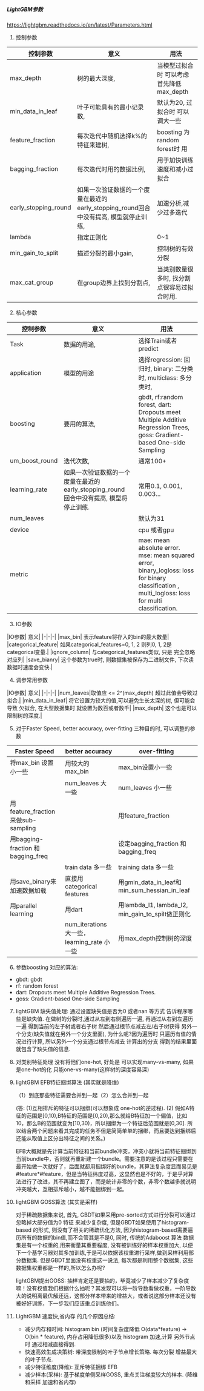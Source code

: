 
##### LightGBM参数

https://lightgbm.readthedocs.io/en/latest/Parameters.html

1. 控制参数

|控制参数| 意义| 用法|
|-|-|-|
|max_depth|  树的最大深度,  |      当模型过拟合时 可以考虑首先降低 max_depth|
|min_data_in_leaf| 叶子可能具有的最小记录数, |    默认为20, 过拟合时 可以调大一些|
|feature_fraction| 每次迭代中随机选择k%的特征来建树, |   boosting 为random forest时 用|
|bagging_fraction|  每次迭代时用的数据比例,     |   用于加快训练速度和减小过拟合|
|early_stopping_round| 如果一次验证数据的一个度量在最近的early_stopping_round回合中没有提高, 模型就停止训练,   | 加速分析,减少过多迭代|
|lambda| 指定正则化|  0~1|
|min_gain_to_split| 描述分裂的最小gain, | 控制树的有效分裂|
|max_cat_group| 在group边界上找到分割点, |   当类别数量很多时, 找分割点很容易过拟合时用.|

2. 核心参数

|控制参数| 意义| 用法|
|-|-|-|
|Task| 数据的用途, |选择Train或者predict|
|application | 模型的用途|     选择regression: 回归时,  binary: 二分类时, multiclass: 多分类时,
|boosting| 要用的算法,|    gbdt, rf:random forest,  dart: Dropouts meet Multiple Additive Regression Trees,  goss: Gradient-based One-side Sampling
|um_boost_round| 迭代次数,|  通常100+
|learning_rate| 如果一次验证数据的一个度量在最近的early_stopping_round 回合中没有提高, 模型将停止训练. | 常用0.1, 0.001, 0.003...|
|num_leaves||  默认为31|
|device||  cpu 或者gpu|
|metric ||mae: mean absolute error.   mse: mean squared error,   binary_logloss: loss for binary classification , multi_logloss: loss for multi classification.|

3. IO参数

|IO参数| 意义|
|-|-|-|
|max_bin| 表示feature将存入的bin的最大数量|
|categorical_feature| 如果categorical_features=0, 1, 2 则列0, 1, 2是categorical变量.|
|ignore_column| 与categorical_features类似, 只是 完全忽略 对应列|
|save_bianry| 这个参数为true时, 则数据集被保存为二进制文件, 下次读数据时速度会变快.|

4. 调参常用参数

|IO参数| 意义|
|-|-|-|
|num_leaves|取值应 <= 2^(max_depth)  超过此值会导致过拟合.|
|min_data_in_leaf| 将它设置为较大的值,可以避免生长太深的树, 但可能会导致 欠拟合, 在大型数据集时 就设置为数百或者数千|
|max_depth| 这个也是可以限制树的深度.|

5. 对于Faster Speed, better accuracy, over-fitting 三种目的时, 可以调整的参数

|Faster Speed| better accuracy | over-fitting|
|-|-|-|
|将max_bin 设置小一些| 用较大的max_bin| max_bin设置小一些|
|| num_leaves 大一些| num_leaves 小一些|
|用feature_fraction 来做sub-sampling|| 用feature_fraction|
|用bagging-fraction 和 bagging_freq||设定bagging_fraction 和bagging_freq|
||train data 多一些| training data 多一些|
|用save_binary来加速数据加载|直接用categorical features| 用gmin_data_in_leaf和min_sum_hessian_in_leaf|
|用parallel learning| 用dart| 用lambda_l1, lambda_l2, min_gain_to_spilt做正则化|
||num_iterations 大一些，learning_rate 小一些|用max_depth控制树的深度|

6. 参数boosting 对应的算法:
- gbdt: gbdt
- rf: random forest
- dart: Dropouts meet Multiple Additive Regression Trees.
- goss: Gradient-based One-side Sampling

7. lightGBM 缺失值处理: 通过设置缺失值是否为0 或者nan 等方式 告诉程序哪些是缺失值. 在做树的分裂时,通过从左到右侧遍历一遍, 再通过从右到左遍历一遍 得到当前的左子树或者右子树 然后通过根节点减去左/右子树获得 另外一个分支(缺失值就在另外一个分支里面), 为什么呢?因为遍历时 只遍历有值的情况进行计算, 所以另外一个分支通过根节点减去 计算出的分支 得到的结果里面 就包含了缺失值的信息.
8. 对类别特征处理 没有将他们one-hot, 好处是 可以实现many-vs-many,  如果是one-hot的化 只能one-vs-many(这样树的深度容易深)
9. lightGBM EFB特征捆绑算法 (其实就是降维)

   （1）到底那些特征需要合并到一起（2）怎么合并到一起

   (答: (1)互相排斥的特征可以捆绑(可以想象成 one-hot的逆过程). (2) 假如A特征的范围是[0,10),B特征的范围是[0,20),那么就给B特征加一个偏值，比如10，那么B的范围就变为[10,30)，所以捆绑为一个特征后范围就是[0,30].  所以结合两个问题来看其完成的任务不但是简简单单的捆绑，而且要达到捆绑后还能从取值上区分出特征之间的关系。)

   EFB大概就是先计算当前特征和当前bundle冲突，冲突小就将当前特征捆绑到当前bundle中，否则就再重新建一个bundle。需要注意的是该过程只需要在最开始做一次就好了，后面就都用捆绑好的bundle，其算法复杂度显而易见是#feature*#feature，但是当特征纬度过高，这显然也是不好的，于是乎对算法进行了改进，其不再建立图了，而是统计非零的个数，非零个数越多就说明冲突越大，互相排斥越小，越不能捆绑到一起。

10. lightGBM GOSS算法 (其实是采样)

    对于稀疏数据集来说,  首先, GBDT如果采用pre-sorted方式进行分裂可以通过忽略掉大部分值为0 特征 来减少复杂度, 但是GBDT如果使用了histogram-based 的形式, 则没有了相关的稀疏优化方法, 因为histogram-based需要遍历所有的数据的bin值,而不会管其是不是0, 同时, 传统的Adaboost 算法 数据集是有一个权重的,用来衡量其重要程度, 没有被训练好的样本权重加大, 以便下一个基学习器对其多加训练,于是可以依据该权重进行采样,做到采样利用部分数据集.  但是GBDT里面没有权重这一说法, 每次都是利用整个数据集, 这些数据集权重都是一样的,所以怎么办呢?

    lightGBM提出GOSS:  抽样肯定还是要抽的，毕竟减少了样本减少了复杂度嘛！没有权值我们根据什么抽呢？其发现可以将一阶导数看做权重，一阶导数大的说明离最优解还远，这部分样本带来的增益大，或者说这部分样本还没有被好好训练，下一步我们应该重点训练他们。

11. LightGBM 速度快,省内存 的几个原因总结:
    - 减少内存和时间: histogram bin  (时间复杂度降低 O(data*feature) -> O(bin * feature), 内存占用降低很多)以及 histogram 加速,计算 另外节点时 通过相减直接得到.
    - 快速高效生成决策树: 带深度限制的叶子节点增长策略. 每次分裂 增益最大的叶子节点.
    - 减少特征维度(降维): 互斥特征捆绑 EFB 
    - 减少样本(采样): 基于梯度单侧采样GOSS, 重点关注梯度较大的样本. 
    (降维和采样 加速和省内存)
